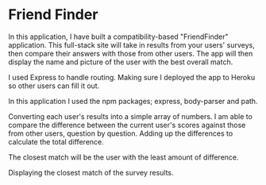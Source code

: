 # Friend Finder

In this application, I have built a compatibility-based "FriendFinder" application. This full-stack site will take in results from your users' surveys, then compare their answers with those from other users. The app will then display the name and picture of the user with the best overall match.

I used Express to handle routing. Making sure I deployed the app to Heroku so other users can fill it out.

In this application I used the npm packages; express, body-parser and path.

Converting each user's results into a simple array of numbers. I am able to compare the difference between the current user's scores against those from other users, question by question. Adding up the differences to calculate the total difference.

The closest match will be the user with the least amount of difference.

Displaying the closest match of the survey results.